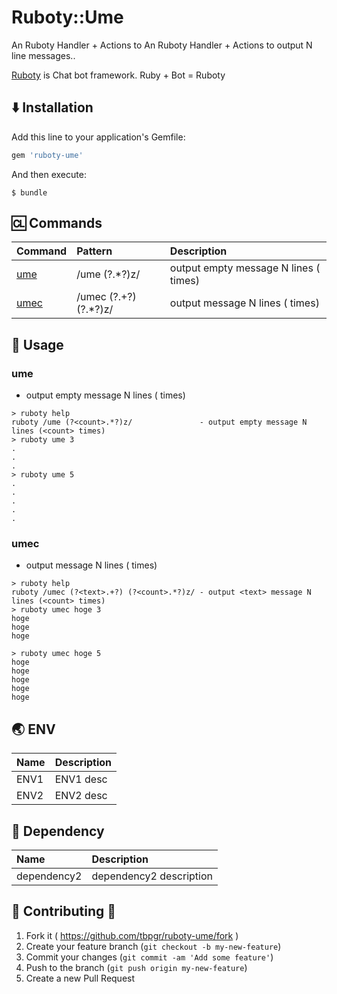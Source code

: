 # Ruboty::Ume

An Ruboty Handler + Actions to An Ruboty Handler + Actions to output N line messages..

[Ruboty](https://github.com/r7kamura/ruboty) is Chat bot framework. Ruby + Bot = Ruboty

## :arrow_down: Installation

Add this line to your application's Gemfile:

```ruby
gem 'ruboty-ume'
```

And then execute:

    $ bundle

## :cl: Commands

|Command|Pattern|Description|
|:--|:--|:--|
|[ume](#ume)|/ume (?<count>.*?)z/|output empty message N lines (<count> times)|
|[umec](#umec)|/umec (?<text>.+?) (?<count>.*?)z/|output <text> message N lines (<count> times)|

## :scroll: Usage
### ume
* output empty message N lines (<count> times)

~~~
> ruboty help
ruboty /ume (?<count>.*?)z/               - output empty message N lines (<count> times)
> ruboty ume 3
.
.
.
> ruboty ume 5
.
.
.
.
.
~~~

### umec
* output <text> message N lines (<count> times)

~~~
> ruboty help
ruboty /umec (?<text>.+?) (?<count>.*?)z/ - output <text> message N lines (<count> times)
> ruboty umec hoge 3
hoge
hoge
hoge

> ruboty umec hoge 5
hoge
hoge
hoge
hoge
hoge

~~~

## :earth_asia: ENV

|Name|Description|
|:--|:--|
|ENV1|ENV1 desc|
|ENV2|ENV2 desc|

## :couple: Dependency

|Name|Description|
|:--|:--|
|dependency2|dependency2 description|

## :two_men_holding_hands: Contributing :two_women_holding_hands:

1. Fork it ( https://github.com/tbpgr/ruboty-ume/fork )
2. Create your feature branch (`git checkout -b my-new-feature`)
3. Commit your changes (`git commit -am 'Add some feature'`)
4. Push to the branch (`git push origin my-new-feature`)
5. Create a new Pull Request
